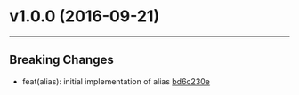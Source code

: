 # v1.0.0 (2016-09-21)
---


## Breaking Changes

- feat(alias): initial implementation of alias [bd6c230e](https://github.com/tylors/reginn/commits/bd6c230e1f74cf83946df191206b10debe5ce92b)



